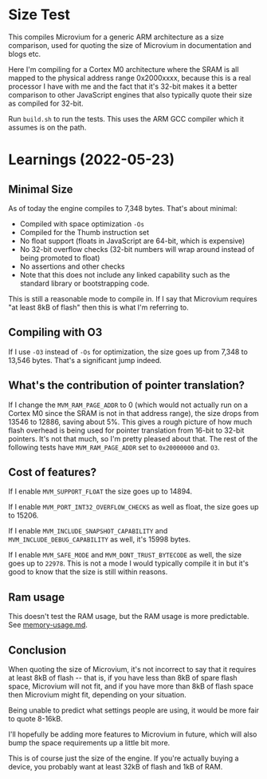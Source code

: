 # Size Test

This compiles Microvium for a generic ARM architecture as a size comparison, used for quoting the size of Microvium in documentation and blogs etc.

Here I'm compiling for a Cortex M0 architecture where the SRAM is all mapped to the physical address range 0x2000xxxx, because this is a real processor I have with me and the fact that it's 32-bit makes it a better comparison to other JavaScript engines that also typically quote their size as compiled for 32-bit.

Run `build.sh` to run the tests. This uses the ARM GCC compiler which it assumes is on the path.

# Learnings (2022-05-23)

## Minimal Size

As of today the engine compiles to 7,348 bytes. That's about minimal:

  - Compiled with space optimization `-Os`
  - Compiled for the Thumb instruction set
  - No float support (floats in JavaScript are 64-bit, which is expensive)
  - No 32-bit overflow checks (32-bit numbers will wrap around instead of being promoted to float)
  - No assertions and other checks
  - Note that this does not include any linked capability such as the standard library or bootstrapping code.

This is still a reasonable mode to compile in. If I say that Microvium requires "at least 8kB of flash" then this is what I'm referring to.

## Compiling with O3

If I use `-O3` instead of `-Os` for optimization, the size goes up from 7,348 to 13,546 bytes. That's a significant jump indeed.

## What's the contribution of pointer translation?

If I change the `MVM_RAM_PAGE_ADDR` to 0 (which would not actually run on a Cortex M0 since the SRAM is not in that address range), the size drops from 13546 to 12886, saving about 5%. This gives a rough picture of how much flash overhead is being used for pointer translation from 16-bit to 32-bit pointers. It's not that much, so I'm pretty pleased about that. The rest of the following tests have `MVM_RAM_PAGE_ADDR` set to `0x20000000` and `O3`.

## Cost of features?

If I enable `MVM_SUPPORT_FLOAT` the size goes up to 14894.

If I enable `MVM_PORT_INT32_OVERFLOW_CHECKS` as well as float, the size goes up to 15206.

If I enable `MVM_INCLUDE_SNAPSHOT_CAPABILITY` and `MVM_INCLUDE_DEBUG_CAPABILITY` as well, it's 15998 bytes.

If I enable `MVM_SAFE_MODE` and `MVM_DONT_TRUST_BYTECODE` as well, the size goes up to `22978`. This is not a mode I would typically compile it in but it's good to know that the size is still within reasons.


## Ram usage

This doesn't test the RAM usage, but the RAM usage is more predictable. See [memory-usage.md](../doc/native-host/memory-usage.md).


## Conclusion

When quoting the size of Microvium, it's not incorrect to say that it requires at least 8kB of flash -- that is, if you have less than 8kB of spare flash space, Microvium will not fit, and if you have more than 8kB of flash space then Microvium might fit, depending on your situation.

Being unable to predict what settings people are using, it would be more fair to quote 8-16kB.

I'll hopefully be adding more features to Microvium in future, which will also bump the space requirements up a little bit more.

This is of course just the size of the engine. If you're actually buying a device, you probably want at least 32kB of flash and 1kB of RAM.